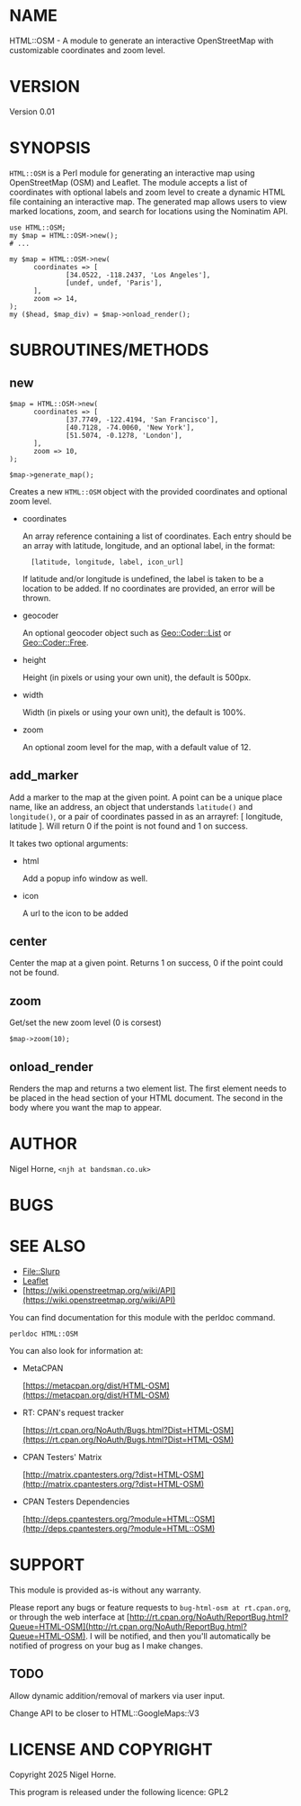 # NAME

HTML::OSM - A module to generate an interactive OpenStreetMap with customizable coordinates and zoom level.

# VERSION

Version 0.01

# SYNOPSIS

`HTML::OSM` is a Perl module for generating an interactive map using OpenStreetMap (OSM) and Leaflet.
The module accepts a list of coordinates with optional labels and zoom level to create a dynamic HTML file containing an interactive map.
The generated map allows users to view marked locations, zoom, and search for locations using the Nominatim API.

    use HTML::OSM;
    my $map = HTML::OSM->new();
    # ...

    my $map = HTML::OSM->new(
          coordinates => [
                  [34.0522, -118.2437, 'Los Angeles'],
                  [undef, undef, 'Paris'],
          ],
          zoom => 14,
    );
    my ($head, $map_div) = $map->onload_render();

# SUBROUTINES/METHODS

## new

    $map = HTML::OSM->new(
          coordinates => [
                  [37.7749, -122.4194, 'San Francisco'],
                  [40.7128, -74.0060, 'New York'],
                  [51.5074, -0.1278, 'London'],
          ],
          zoom => 10,
    );

    $map->generate_map();

Creates a new `HTML::OSM` object with the provided coordinates and optional zoom level.

- coordinates

    An array reference containing a list of coordinates.
    Each entry should be an array with latitude, longitude, and an optional label, in the format:

        [latitude, longitude, label, icon_url]

    If latitude and/or longitude is undefined,
    the label is taken to be a location to be added.
    If no coordinates are provided, an error will be thrown.

- geocoder

    An optional geocoder object such as [Geo::Coder::List](https://metacpan.org/pod/Geo%3A%3ACoder%3A%3AList) or [Geo::Coder::Free](https://metacpan.org/pod/Geo%3A%3ACoder%3A%3AFree).

- height

    Height (in pixels or using your own unit), the default is 500px.

- width

    Width (in pixels or using your own unit), the default is 100%.

- zoom

    An optional zoom level for the map, with a default value of 12.

## add\_marker

Add a marker to the map at the given point.
A point can be a unique place name, like an address,
an object that understands `latitude()` and `longitude()`,
or a pair of coordinates passed in as an arrayref: \[ longitude, latitude \].
Will return 0 if the point is not found and 1 on success.

It takes two optional arguments:

- html

    Add a popup info window as well.

- icon

    A url to the icon to be added

## center

Center the map at a given point. Returns 1 on success, 0 if the point could not be found.

## zoom

Get/set the new zoom level (0 is corsest)

    $map->zoom(10);

## onload\_render

Renders the map and returns a two element list.
The first element needs to be placed in the head section of your HTML document.
The second in the body where you want the map to appear.

# AUTHOR

Nigel Horne, `<njh at bandsman.co.uk>`

# BUGS

# SEE ALSO

- [File::Slurp](https://metacpan.org/pod/File%3A%3ASlurp)
- [Leaflet](https://metacpan.org/pod/Leaflet)
- [https://wiki.openstreetmap.org/wiki/API](https://wiki.openstreetmap.org/wiki/API)

You can find documentation for this module with the perldoc command.

    perldoc HTML::OSM

You can also look for information at:

- MetaCPAN

    [https://metacpan.org/dist/HTML-OSM](https://metacpan.org/dist/HTML-OSM)

- RT: CPAN's request tracker

    [https://rt.cpan.org/NoAuth/Bugs.html?Dist=HTML-OSM](https://rt.cpan.org/NoAuth/Bugs.html?Dist=HTML-OSM)

- CPAN Testers' Matrix

    [http://matrix.cpantesters.org/?dist=HTML-OSM](http://matrix.cpantesters.org/?dist=HTML-OSM)

- CPAN Testers Dependencies

    [http://deps.cpantesters.org/?module=HTML::OSM](http://deps.cpantesters.org/?module=HTML::OSM)

# SUPPORT

This module is provided as-is without any warranty.

Please report any bugs or feature requests to `bug-html-osm at rt.cpan.org`,
or through the web interface at
[http://rt.cpan.org/NoAuth/ReportBug.html?Queue=HTML-OSM](http://rt.cpan.org/NoAuth/ReportBug.html?Queue=HTML-OSM).
I will be notified, and then you'll
automatically be notified of progress on your bug as I make changes.

## TODO

Allow dynamic addition/removal of markers via user input.

Change API to be closer to HTML::GoogleMaps::V3

# LICENSE AND COPYRIGHT

Copyright 2025 Nigel Horne.

This program is released under the following licence: GPL2
